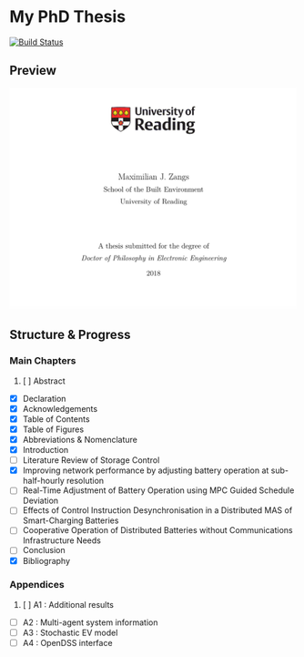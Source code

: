 # My PhD Thesis

[![Build Status](https://travis-ci.com/Muxelmann/phd-thesis.svg?token=7cNEpzpigEcqdnzKv74q&branch=master)](https://travis-ci.com/Muxelmann/phd-thesis)

## Preview

![](https://github.com/Muxelmann/phd-thesis/raw/master/README/cover.png)

## Structure & Progress

### Main Chapters

1. [ ] Abstract
- [x] Declaration
- [x] Acknowledgements
- [x] Table of Contents
- [x] Table of Figures
- [x] Abbreviations & Nomenclature
- [x] Introduction
- [ ] Literature Review of Storage Control
- [x] Improving network performance by adjusting battery operation at sub-half-hourly resolution
- [ ] Real-Time Adjustment of Battery Operation using MPC Guided Schedule Deviation
- [ ] Effects of Control Instruction Desynchronisation in a Distributed MAS of Smart-Charging Batteries
- [ ] Cooperative Operation of Distributed Batteries without Communications Infrastructure Needs
- [ ] Conclusion
- [x] Bibliography

### Appendices

1. [ ] A1 : Additional results
- [ ] A2 : Multi-agent system information
- [ ] A3 : Stochastic EV model
- [ ] A4 : OpenDSS interface